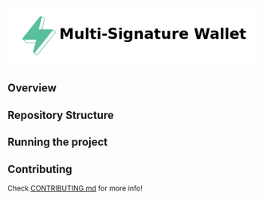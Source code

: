 <p align="center">
    <img src="./.docs/multi-signature-logo.png" height="120">
</p>

## Overview


## Repository Structure


## Running the project


## Contributing

Check [CONTRIBUTING.md](../CONTRIBUTING.md) for more info!
